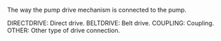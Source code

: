 The way the pump drive mechanism is connected to the pump.

DIRECTDRIVE: Direct drive.
BELTDRIVE: Belt drive.
COUPLING: Coupling.
OTHER: Other type of drive connection.
